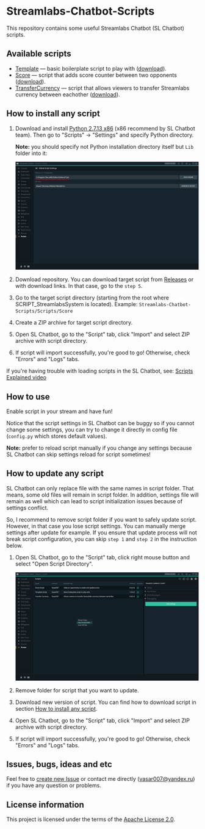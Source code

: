 # Streamlabs-Chatbot-Scripts

This repository contains some useful Streamlabs Chatbot (SL Chatbot) scripts.

## Available scripts

- [Template](Scripts/Template) — basic boilerplate script to play with ([download](https://github.com/Vasar007/Streamlabs-Chatbot-Scripts/raw/main/Releases/Template.zip)).
- [Score](Scripts/Score) — script that adds score counter between two opponents ([download](https://github.com/Vasar007/Streamlabs-Chatbot-Scripts/raw/main/Releases/Score.zip)).
- [TransferCurrency](Scripts/TransferCurrency) — script that allows viewers to transfer Streamlabs currency between eachother ([download](https://github.com/Vasar007/Streamlabs-Chatbot-Scripts/raw/main/Releases/TransferCurrency.zip)).

## How to install any script

1. Download and install [Python 2.7.13 x86](https://www.python.org/ftp/python/2.7.13/python-2.7.13.msi) (x86 recommend by SL Chatbot team). Then go to "Scripts" -> "Settings" and specify Python directory.

   **Note:** you should specify not Python installation directory itself but `Lib` folder into it:

   ![Script Settings Tab](Media/Images/Script_Settings_Tab.png "Script Settings Tab")
2. Download repository. You can download target script from [Releases](Releases) or with download links. In that case, go to the `step 5`.
3. Go to the target script directory (starting from the root where SCRIPT_StreamlabsSystem is located).
   Example: `Streamlabs-Chatbot-Scripts/Scripts/Score`
4. Create a ZIP archive for target script directory.
5. Open SL Chatbot, go to the "Script" tab, click "Import" and select ZIP archive with script directory.
6. If script will import successfully, you're good to go!
   Otherwise, check "Errors" and "Logs" tabs.

If you're having trouble with loading scripts in the SL Chatbot, see: [Scripts Explained video](youtube.com/watch?v=l3FBpY-0880)

## How to use

Enable script in your stream and have fun!

Notice that the script settings in SL Chatbot can be buggy so if you cannot change some settings, you can try to change it directly in config file (`config.py` which stores default values).

**Note:** prefer to reload script manually if you change any settings because SL Chatbot can skip settings reload for script sometimes!

## How to update any script

SL Chatbot can only replace file with the same names in script folder.
That means, some old files will remain in script folder.
In addition, settings file will remain as well which can lead to script initialization issues because of settings conflict.

So, I recommend to remove script folder if you want to safely update script.
However, in that case you lose script settings.
You can manually merge settings after update for example.
If you ensure that update process will not break script configuration, you can skip `step 1` and `step 2` in the instruction below.

1. Open SL Chatbot, go to the "Script" tab, click right mouse button and select "Open Script Directory".

   ![Script Open Folder](Media/Images/Script_Open_Folder.png "Script Open Folder")
2. Remove folder for script that you want to update.
3. Download new version of script. You can find how to download script in section [How to install any script](#how-to-install-any-script).
4. Open SL Chatbot, go to the "Script" tab, click "Import" and select ZIP archive with script directory.
5. If script will import successfully, you're good to go!
   Otherwise, check "Errors" and "Logs" tabs.

## Issues, bugs, ideas and etc

Feel free to [create new Issue](https://github.com/Vasar007/Streamlabs-Chatbot-Scripts/issues/new) or contact me directly (vasar007@yandex.ru) if you have any question or problems.

## License information

This project is licensed under the terms of the [Apache License 2.0](LICENSE).
